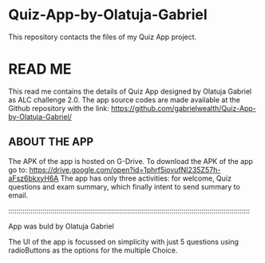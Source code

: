 # Quiz-App-by-Olatuja-Gabriel
This repository contacts the files of my Quiz App project.

# READ ME
This read me contains the details of Quiz App designed by Olatuja Gabriel as ALC challenge 2.0.
The app source codes are made available at the Github repository with the 
link: https://github.com/gabrielwealth/Quiz-App-by-Olatuja-Gabriel/


## ABOUT THE APP

The APK of the app is hosted on G-Drive. To download the APK of the app go to: https://drive.google.com/open?id=1phrf5iovufNI235Z57h-aFsz6bkxyH6A 
The app has only three activities: for welcome, Quiz questions and exam summary, which finally intent to send summary to email.

::::::::::::::::::::::::::::::::::::::::::::::::::::::::::::::::::::::::::::::::::::::::::::::::::::::::::::::::::::::::

App was buld by Olatuja Gabriel

The UI of the app is focussed on simplicity with just 5 questions using radioButtons as the options for the multiple Choice.
